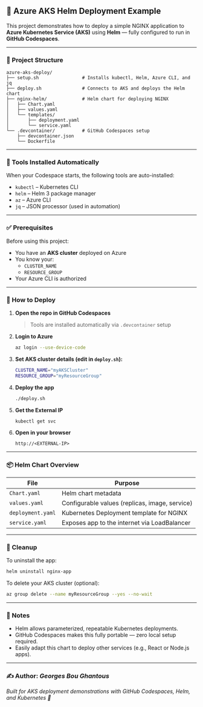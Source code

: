 ## 🚀 Azure AKS Helm Deployment Example

This project demonstrates how to deploy a simple NGINX application to **Azure Kubernetes Service (AKS)** using **Helm** — fully configured to run in **GitHub Codespaces**.

---

### 📁 Project Structure

```
azure-aks-deploy/
├── setup.sh                # Installs kubectl, Helm, Azure CLI, and jq
├── deploy.sh               # Connects to AKS and deploys the Helm chart
├── nginx-helm/             # Helm chart for deploying NGINX
│   ├── Chart.yaml
│   ├── values.yaml
│   └── templates/
│       ├── deployment.yaml
│       └── service.yaml
└── .devcontainer/          # GitHub Codespaces setup
    ├── devcontainer.json
    └── Dockerfile
```

---

### 🧰 Tools Installed Automatically

When your Codespace starts, the following tools are auto-installed:

- `kubectl` – Kubernetes CLI
- `helm` – Helm 3 package manager
- `az` – Azure CLI
- `jq` – JSON processor (used in automation)

---

### ✅ Prerequisites

Before using this project:

- You have an **AKS cluster** deployed on Azure
- You know your:
  - `CLUSTER_NAME`
  - `RESOURCE_GROUP`
- Your Azure CLI is authorized

---

### 🚀 How to Deploy

1. **Open the repo in GitHub Codespaces**
   > Tools are installed automatically via `.devcontainer` setup

2. **Login to Azure**
   ```bash
   az login --use-device-code
   ```

3. **Set AKS cluster details (edit in `deploy.sh`):**
   ```bash
   CLUSTER_NAME="myAKSCluster"
   RESOURCE_GROUP="myResourceGroup"
   ```

4. **Deploy the app**
   ```bash
   ./deploy.sh
   ```

5. **Get the External IP**
   ```bash
   kubectl get svc
   ```

6. **Open in your browser**
   ```
   http://<EXTERNAL-IP>
   ```

---

### 📦 Helm Chart Overview

| File | Purpose |
|------|---------|
| `Chart.yaml` | Helm chart metadata |
| `values.yaml` | Configurable values (replicas, image, service) |
| `deployment.yaml` | Kubernetes Deployment template for NGINX |
| `service.yaml` | Exposes app to the internet via LoadBalancer |

---

### 🧹 Cleanup

To uninstall the app:
```bash
helm uninstall nginx-app
```

To delete your AKS cluster (optional):
```bash
az group delete --name myResourceGroup --yes --no-wait
```

---

### 📌 Notes

- Helm allows parameterized, repeatable Kubernetes deployments.
- GitHub Codespaces makes this fully portable — zero local setup required.
- Easily adapt this chart to deploy other services (e.g., React or Node.js apps).

---

### ✍️ Author: *Georges Bou Ghantous*
*Built for AKS deployment demonstrations with GitHub Codespaces, Helm, and Kubernetes 💙*
